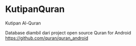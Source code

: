 # KutipanQuran
Kutipan Al-Quran

Database diambil dari project open source Quran for Android https://github.com/quran/quran_android
